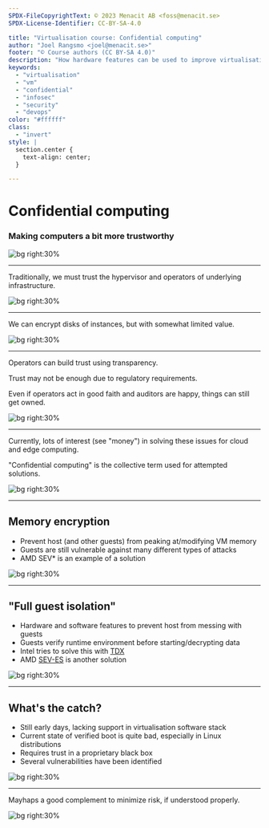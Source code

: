 ```yaml
---
SPDX-FileCopyrightText: © 2023 Menacit AB <foss@menacit.se>
SPDX-License-Identifier: CC-BY-SA-4.0

title: "Virtualisation course: Confidential computing"
author: "Joel Rangsmo <joel@menacit.se>"
footer: "© Course authors (CC BY-SA 4.0)"
description: "How hardware features can be used to improve virtualisation security"
keywords:
  - "virtualisation"
  - "vm"
  - "confidential"
  - "infosec"
  - "security"
  - "devops"
color: "#ffffff"
class:
  - "invert"
style: |
  section.center {
    text-align: center;
  }

---
```

<!-- _footer: "%ATTRIBUTION_PREFIX% Nikki Tysoe (CC BY 2.0)" -->
# Confidential computing
### Making computers a bit more trustworthy

![bg right:30%](images/12-space_invander.jpg)

<!--
- Virtualisation is in general very beneficial for security, as we've discovered during the course

Segue: It does however have it's downsides and doesn't solve every problem...
-->

---
<!-- _footer: "%ATTRIBUTION_PREFIX% Eric Chan (CC BY 2.0)" -->
Traditionally, we must trust the hypervisor and operators of underlying infrastructure.  

![bg right:30%](images/12-jellyfish.jpg)

<!--
- Guests depend the host's security, as it is in full control of their execution*

- The hypervisor can snoop on the guests' disks and memory. This could be used to steal sensitive
information such as credentials from memory and confidential databases from disk

- From the perspective of the guest, it is in general not possible to inspect the security of the
underlying hypervisor and it's supporting infrastructure. Instead, users are forced to more or less
trust the infrastructure operators

- This problem also exist for physical servers that are colocated in a third-party's data center
(which is the common thing these days as data centers are expensive facilities to own/operate), but
in many cases this requires physical access to the servers (which are usually in a "locked" rack or
cage). A malicious actor who have access to a hypervisor or the virtualisation control plane (think
vCenter or similar) usually has a far easier time gaining access to VMs

- Add brasklapp about the terrible state of BMCs/IPMI/HW management interfaces

Segue: So what can we do to limit trust in the operators of physical infrastructure?
-->

---
<!-- _footer: "%ATTRIBUTION_PREFIX% Eric Kilby (CC BY-SA 2.0)" -->
We can encrypt disks of instances, but with somewhat limited value.

![bg right:30%](images/12-sloth.jpg)

<!--
- Disk encryption can be used to protect data at rest

- If someone would walk away with the hypervisor or network storage appliance that the guest's
disk image is stored on, at least it would be encrypted

- Relevant as we don't necessarily know how the operator handles backups of data and
HW decommissioning/broken disks (perhaps they are sent to a third-party vendor?)

- Regardless the key needed to unlock the disk must be in memory of the guest that access the data

- Probably stored somehow as we want to be able to reboot servers without entering a password
or similar every time. Encrypted storage on servers, especially OS disks, is a bit of a mess

- If the decryption key for the data is available in the guest, chances are that the hypervisor
can access it as well - either through snooping of memory or by manipulating storage for the guest
operating system
-->

---
<!-- _footer: "%ATTRIBUTION_PREFIX% Jan Bommes (CC BY 2.0)" -->
Operators can build trust using transparency.  
  
Trust may not be enough due to regulatory requirements.  
  
Even if operators act in good faith and auditors are happy, things can still get owned.

![bg right:30%](images/12-broken_floor.jpg)

<!--
- Infrastructure operators, regardless if they are your company's IT department or a third-party
hosting provider, can do things to earn trust even tough we can't inspect security from the guest

- Allow independent auditors to inspect and test security controls/processes

- Not just technical things such as patch levels and network restrictions, but also physical
security, background checks of personnel and similar

- As a wise and pessimistic man once said: "trust is just a word for lacking security"

- Laws and industry compliance frameworks may prevent organisations from letting a third party
host/control their infrastructure even if they want to

- Even if operators are not actively malicious and auditors didn't find any obvious problems,
systems can still get hacked. New vulnerabilities and attack techniques are discovered every day
-->

---
<!-- _footer: "%ATTRIBUTION_PREFIX% Quinn Dombrowski (CC BY-SA 2.0)" -->
Currently, lots of interest (see "money") in solving these issues for cloud and edge computing.  
  
"Confidential computing" is the collective term used for attempted solutions.

![bg right:30%](images/12-switches.jpg)

<!--
- Many different organisations would like to solve the problem that sounds a bit like a pipe-dream:
not having to trust the computer your software (in this case VM) is running on

- Organisations doesn't necessarily have the skills, resources or interest in operating their own
infrastructure

- Many would like to a cloud provider, but don't feel comfortable giving away access to their data

- Cloud providers would very much like to take these peoples' money

- Large and security concious organisations would like to save money by using internally pooled
virtual infrastructure, but have some many different security requirements that it is hard to do so

- Growing interest in edge computing (https://en.wikipedia.org/wiki/Edge_computing), which often
means that servers will move from relatively safe data centers (from a physical perspective) to
small service lockers next to the highway or in the forest. It may be tricky to prevent malicious
actors from physically gaining access to the HW in these cases

- Would likely also be way to expensive for everyone with "edge needs" to own their own
geographically spread out infrastructure. Sharing will be necessary if not only the biggest players
wanna utilize it.
-->

---
<!-- _footer: "%ATTRIBUTION_PREFIX% Sergei F (CC BY 2.0)" -->
## Memory encryption
- Prevent host (and other guests) from peaking at/modifying VM memory
- Guests are still vulnerable against many different types of attacks
- AMD SEV\* is an example of a solution

![bg right:30%](images/12-rusty_lock.jpg)

<!--
- OT intro: The benefits of disk encryption is widely understood, but many don't know that keys
stored in RAM can often be extracted using so called "cold boot attacks"
(https://en.wikipedia.org/wiki/Cold_boot_attack) or similar methods

- Data is typically stored unencrypted in RAM (or otherwise the keys to decrypt it are stored in
RAM next to it), which means that an attacker with physical access to RAM may be able to extract it

- This is obviously bad if someone gains physical access to the hypervisor, but the hypervisor can
as previously mentioned most often snoop on the memory of guests and even manipulate it

- Processor/chipset vendors started introducing features that encrypt all data stored in RAM with
a random key generated per boot by the CPU (in which the key is, supposedly securely, stored)

- Initially, the goal was to prevent against physical attacks as described above, but new features
were added that generated a random encryption key per guest (or rather the area of memory dedicated
to each guest), which in theory would prevent the hypervisor (and other guests which may have been
able to escape/breakout) from peeking at it

- Hypervisor can still modify executable files on the guest disk or use a number of other
techniques to gain access, which makes the memory encryption a bit irrelevant

- AMD's naming scheme is a mess, see https://developer.amd.com/sev/

Segue: The dream lives on and since then new features have been introduced which tries to address
some of these vulnerabilities/attacks...
-->

---
<!-- _footer: "%ATTRIBUTION_PREFIX% Lydur Skulason (CC BY 2.0)" -->
## "Full guest isolation"
- Hardware and software features to prevent host from messing with guests
- Guests verify runtime environment before starting/decrypting data
- Intel tries to solve this with [TDX](https://intel.github.io/ccc-linux-guest-hardening-docs/)
- AMD [SEV-ES](https://developer.amd.com/sev/) is another solution

![bg right:30%](images/12-snow_dome.jpg)

<!--
- HW vendors switched focus from just memory encryption to a more holistic approach

- These features would not only prevent hypervisors from messing with guest memory, but also CPU
registers/state

- Mayhaps most importantly, they provide a method for guests to verify during startup that they
actually running in this encrypted/isolated environment

- Once the guest knows that the coast is clear, it can decrypt/process sensitive data

- Quite complicated how this works on a technical level and a bit out-of-scope for this course

Segue: This sounds wonderful and almost to good to be true...
-->

---
<!-- _footer: "%ATTRIBUTION_PREFIX% Fritzchens Fritz (CC0 1.0)" -->
## What's the catch?
- Still early days, lacking support in virtualisation software stack
- Current state of verified boot is quite bad, especially in Linux distributions
- Requires trust in a proprietary black box
- Several vulnerabilities have been identified

![bg right:30%](images/12-broken_cpu.jpg)

<!--
- These HW features have just started getting upstream support in the Linux kernel and
virtualisation stack - will take a while before they are fully rolled out and stable

- Verified/attested boot chains, which seems to be requirement for guests to run without
trusting the host operating system, is far from problem free. The Linux implementations for secure
boot (which is one of the pieces) seems to be motivated by getting it run on all HW, not making
things actually more secure

- In practice, we are moving trust from the hypervisor (which is often based/running on FOSS and
auditable code) to CPUs running closed-source firmware with a bad track record

- These isolation technologies are not perfect and vulns have been discovered in them. Intel SGX,
which is a similar technology that has been on the market for quite some time, have had several
flaws that completely break the security promise

Segue: So, should we just give up on these technologies?
-->

---
<!-- _footer: "%ATTRIBUTION_PREFIX% Graham Drew (CC BY 2.0)" -->
Mayhaps a good complement to minimize risk, if understood properly.

![bg right:30%](images/12-sinking_boat.jpg)

<!--
- The security of a system should be multi-layered: technologies such as Intel TDX may be able to
stop an attacker that has managed to get a foothold on a hypervisor

- Everything that improves the overall security of a system should be considered, even if it's not
a silver bullet

- Perhaps it prevents companies from building business models based on snooping

- The main danger is the promise it makes and how people interpret that
-->
